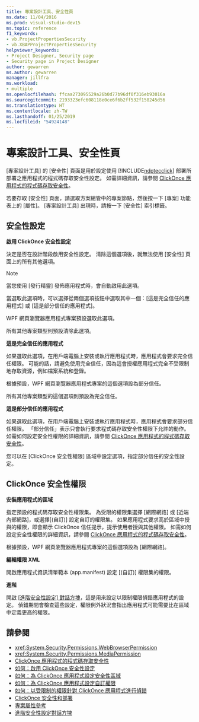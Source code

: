 ```yaml
---
title: 專案設計工具、安全性頁
ms.date: 11/04/2016
ms.prod: visual-studio-dev15
ms.topic: reference
f1_keywords:
- vb.ProjectPropertiesSecurity
- vb.XBAPProjectPropertiesSecurity
helpviewer_keywords:
- Project Designer, Security page
- Security page in Project Designer
author: gewarren
ms.author: gewarren
manager: jillfra
ms.workload:
- multiple
ms.openlocfilehash: ffcaa273095529a26b0d77b96df0f316eb93016a
ms.sourcegitcommit: 2193323efc608118e0ce6f6b2ff532f158245d56
ms.translationtype: HT
ms.contentlocale: zh-TW
ms.lasthandoff: 01/25/2019
ms.locfileid: "54924148"
---
```

# <a name="security-page-project-designer"></a>專案設計工具、安全性頁

[專案設計工具] 的 [安全性] 頁面是用於設定使用 [!INCLUDE[ndptecclick](../../deployment/includes/ndptecclick_md.md)] 部署所部署之應用程式的程式碼存取安全性設定。 如需詳細資訊，請參閱 [ClickOnce 應用程式的程式碼存取安全性](../../deployment/code-access-security-for-clickonce-applications.md)。

 若要存取 [安全性] 頁面，請選取方案總管中的專案節點，然後按一下 [專案] 功能表上的 [屬性]。 [專案設計工具] 出現時，請按一下 [安全性] 索引標籤。

## <a name="security-settings"></a>安全性設定

 **啟用 ClickOnce 安全性設定**

 決定是否在設計階段啟用安全性設定。 清除這個選項後，就無法使用 [安全性] 頁面上的所有其他選項。

> [!NOTE]
> 當您使用 [發行精靈] 發佈應用程式時，會自動啟用此選項。


 當選取此選項時，可以選擇從兩個選項按鈕中選取其中一個：[這是完全信任的應用程式] 或 [這是部分信任的應用程式]。

 WPF 網頁瀏覽器應用程式專案預設選取此選項。

 所有其他專案類型則預設清除此選項。

 **這是完全信任的應用程式**

 如果選取此選項，在用戶端電腦上安裝或執行應用程式時，應用程式會要求完全信任權限。 可能的話，請避免使用完全信任，因為這會授權應用程式完全不受限制地存取資源，例如檔案系統和登錄。

 根據預設，WPF 網頁瀏覽器應用程式專案的這個選項設為部分信任。

 所有其他專案類型的這個選項則預設為完全信任。

 **這是部分信任的應用程式**

 如果選取此選項，在用戶端電腦上安裝或執行應用程式時，應用程式會要求部分信任權限。 「部分信任」表示只會執行要求程式碼存取安全性權限下允許的動作。 如需如何設定安全性權限的詳細資訊，請參閱 [ClickOnce 應用程式的程式碼存取安全性](../../deployment/code-access-security-for-clickonce-applications.md)。

 您可以在 [ClickOnce 安全性權限] 區域中設定選項，指定部分信任的安全性設定。

## <a name="clickonce-security-permissions"></a>ClickOnce 安全性權限

 **安裝應用程式的區域**

 指定預設的程式碼存取安全性權限集。 為受限的權限集選擇 [網際網路] 或 [近端內部網路]，或選擇[(自訂)] 設定自訂的權限集。 如果應用程式要求高於區域中授與的權限，即會顯示 ClickOnce 信任提示，提示使用者授與其他權限。 如需如何設定安全性權限的詳細資訊，請參閱 [ClickOnce 應用程式的程式碼存取安全性](../../deployment/code-access-security-for-clickonce-applications.md)。

 根據預設，WPF 網頁瀏覽器應用程式專案的這個選項設為 [網際網路]。

 **編輯權限 XML**

 開啟應用程式資訊清單範本 (app.manifest) 設定 [(自訂)] 權限集的權限。

 **進階**

 開啟 [[進階安全性設定] 對話方塊](../../ide/reference/advanced-security-settings-dialog-box.md)，這是用來設定以限制權限偵錯應用程式的設定。 偵錯期間會檢查這些設定，權限例外狀況會指出應用程式可能需要比在區域中定義更高的權限。

## <a name="see-also"></a>請參閱

- <xref:System.Security.Permissions.WebBrowserPermission>
- <xref:System.Security.Permissions.MediaPermission>
- [ClickOnce 應用程式的程式碼存取安全性](../../deployment/code-access-security-for-clickonce-applications.md)
- [如何：啟用 ClickOnce 安全性設定](../../deployment/how-to-enable-clickonce-security-settings.md)
- [如何：為 ClickOnce 應用程式設定安全性區域](../../deployment/how-to-set-a-security-zone-for-a-clickonce-application.md)
- [如何：為 ClickOnce 應用程式設定自訂權限](../../deployment/how-to-set-custom-permissions-for-a-clickonce-application.md)
- [如何：以受限制的權限針對 ClickOnce 應用程式進行偵錯](../../deployment/how-to-debug-a-clickonce-application-with-restricted-permissions.md)
- [ClickOnce 安全性和部署](../../deployment/clickonce-security-and-deployment.md)
- [專案屬性參考](../../ide/reference/project-properties-reference.md)
- [進階安全性設定對話方塊](../../ide/reference/advanced-security-settings-dialog-box.md)